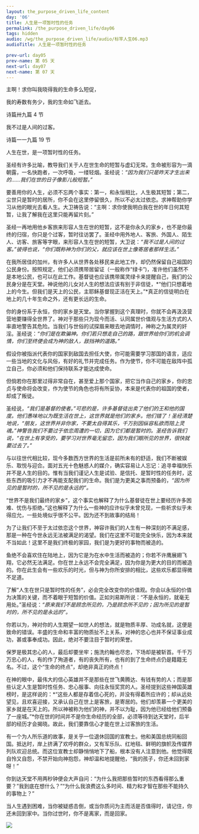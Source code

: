 ```yaml
---
layout: the_purpose_driven_life_content
day: '06'
title: 人生是一项暂时性的任务
permalink: /the_purpose_driven_life/day06
tags: hidden
audio: /wg/the_purpose_driven_life/audio/标竿人生06.mp3
audioTitle: 人生是一项暂时性的任务

prev-url: day05
prev-name: 第 05 天
next-url: day07
next-name: 第 07 天 
---
```


<div class="center script">
<p>主啊！求你叫我晓得我的生命多么短促，</p>
<P>我的寿数有务少，我的生命如飞逝去。</p>
<p class="sp-verse">诗篇卅九篇 4 节</p>
</div>
<div class="center script">
<p>我不过是人间的过客。</p>
<p class="sp-verse">诗篇一一九篇 19 节</p>
</div>
<p class="first">人生在世，是一项暂时性的任务。</p>

圣经有许多比喻，教导我们关于人在世生命的短暂与虚幻无常。生命被形容为一滴朝露，一名快跑者，一次呼吸，一缕轻烟。圣经说：*“因为我们只是昨天才生出来的……我们在世的日子像影儿般短暂。”*

要善用你的人生，必须不忘两个事实：第一，和永恒相比，人生极其短暂；第二，尘世只是暂时的居所，你不会在这里停留很久，所以不必太过依恋。求神帮助你学习从他的眼光去看人生。大卫祷告说：“主啊：求你使我明白我在世的年日何其短暂，让我了解我在这里只能再留片刻。”

圣经一再地用他乡客旅来形容人生在世的短暂，这不是你永久的家乡，也不是你最终的归宿，你只是个过客，暂时往访罢了。圣经中用外地人、客旅、外国人、陌生人、访客、旅客等字眼，来形容人生在世的短暂，大卫说：*“我不过是人间的过客。”*彼得也说，*“你们既称神为你们的父，就应该在世上像寄居者那样生活。”*

在我所居佳的加州，有许多人从世界各处移民来此地工作，却仍然保留自己祖国的公民身份。按照规定，他们必须携带居留证（一般称作“绿卡”)，准许他们虽然不是本地公民，也可以在此工作。基督徒也应该携带属灵绿卡来提醒自己，我们的公民身分是在天堂。神说他的儿女对人生的想法应该有别于非信徒，*“他们只想着地上的今生。但我们是天上的公民，主耶稣基督现正活在天上。”*真正的信徒明白在地上的几十年生命之外，还有更长远的生命。

你的身份系于永恒，你的家乡是天堂。当你掌握到这个真理时，你就不会再汲汲营营地要赚得全世界了。神对于那些只为现今而活、认同属世价值观与生活方式的人率直地警告其危险。当我们与世俗的试探眉来眼去地调情时，神称之为属灵的奸淫。圣经说：*“你们是在欺骗神。你们若只想走自己的路，跟世界给你们的机会调情，你们至终便会成为神的敌人，敌挡神的道路。”*

假设你被指派代表你的国家到敌国去担任大使，你可能需要学习那国的语言，适应一些当地的文化与风俗，有好的礼节并完成任务。作为使节，你不可能在敌阵中孤立自己，你必须和他们保持联系才能达成使命。

但倘若你在那里过得非常自在，甚至爱上那个国家，把它当作自己的家乡，你的忠贞与使命将会改变，作为使节的角色也将有所妥协，本来是代表你的祖国的使者，却成了叛徒。

圣经说，*“我们是基督的使者。”*可悲的是，许多基督徒出卖了他们的王和他的国度。他们愚味地以为既生活在世上，这世界就是他们的家乡。他们错了！圣经清楚地说，*“朋友，这世界并非你家，不要太自得其乐，千万别因纵容私欲而陪上灵魂。”*神警告我们不要过于依恋周遭的一切，因为它们都是暂时的。圣经告诉我们说，*“在世上有享受的，要学习对世界毫无留恋，因为我们眼所见的世界，很快就要过去了。”*

与以往世代相比较，现今多数西方世界的生活是前所未有的舒适，我们不断被娱乐、取悦与迎合。面对五光十色魅惑人的媒介，确实容易让人忘记：追寻幸福快乐并不是人生的目的。惟有当我们谨记人生是试验、是信托、是暂时性的任务时，这些东西的吸引力才不再能支配我们的生命。我们是为更美之事而预备的，*“因为所见的是暂时的，所不见的是永远的”。*

“世界不是我们最终的家乡”，这个事实也解释了为什么基督徒在世上要经历许多困难、忧伤与拒绝。”这也解释了为什么一些神的应许似乎未曾兑现，一些祈求似乎未得应允，一些处境似乎很不公平。因为还不到故事的结局！

为了让我们不至于太过依恋这个世界，神容许我们的人生有一种深刻的不满足感，那是一种在今世永远无法被满足的渴望。我们在这里不可能完全快乐，因为本来就不当如此！这里不是我们终极的家园，我们是为更好的事物而被造的。

鱼绝不会喜欢住在陆地上，因为它是为在水中生活而被造的；你若不许鹰展翅飞翔，它必然无法满足。你在世上永远不会完全满足，因为你是为更大的目的而被造的。你在此生会有一些欢乐的时光，但与神为你所安排的相比，这些欢乐都显得微不足道。

了解“人生在世只是暂时性的任务”，必会完全改变你的价值观。你会以永恒的价值为决策的关键，而不着眼于短暂的价值。正如刘易斯所说：“不是永恒的，就毫无用处。”圣经说：*“原来我们不是顾念所见的，乃是顾念所不见的；因为所见的是暂时的，所不见的是永远的”。*

你若以为，神对你的人生期望一如世人的想法，就是物质丰厚、功成名就，这便是致命的错误。丰盛的生命和丰富的物质扯不上关系，对神的忠心也并不保证事业成功，甚或事奉成功。因此，绝对不要注目于暂时的荣誉。

保罗是极其忠心的人，最后却要坐牢；施洗约翰也尽忠，下场却是被斩首。千千万万忠心的人，有的作了殉道者，有的丧失所有，也有的到了生命终点仍是籍籍无名。不过，这个“生命的终点”，却绝非真正的终点！

在神的眼中，最伟大的信心英雄并不是那些在世飞黄腾达、有钱有势的人；而是那些认定人生是暂时性任务、忠心服事、向往永恒奖赏的人。圣经提到这些神国英雄榜时，是这样说的：*“这些人都是存着信心死的，并没有得着所应许的；却从远处望见，且欢喜迎接，又承认自己在世上是客旅，是寄居的。他们却羡慕一个更美的家乡就是在天上的。所以神被称为他们的神，并不以为耻，因为他已经给他们预备了一座城。”*你在世的时间并不是你生命经历的全部，必须等待到达天堂时，后半部的经历才会揭晓。故此，我们要靠信心才能在世上过客旅的生活。

有一个为人所乐道的故事，是关乎一位退休回国的宣教士。他和美国总统同船回国。抵达时，岸上挤满了欢呼的群众，又有军乐队、红地毯、鲜明的旗帜及传媒界列队欢迎总统。而这位宣教士却静悄悄地下了船，根本没有人注意到他。他觉得既自怜又自怨，不禁开始向神抱怨，神却温和地提醒他，“我的孩子，你还未回到家呀！”

你到达天堂不用两秒钟便会大声自问：“为什么我把那些暂时的东西看得那么重要？”我到底在想什么？”“为什么我浪费这么多时间、精力和才智在那些不能持久的事物上？”

当人生遇到困难，当你被疑惑击倒，或当你质问为主而活是否值得时，请记住，你还未回到家中。当你过世时，你不是离家，而是回家。

<div class="article-img-wrapper">
  <img src="https://typora-1259024198.cos.ap-beijing.myqcloud.com/wg/the_purpose_driven_life/image/day06_card.jpg">
</div>